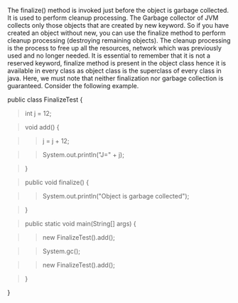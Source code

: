 The finalize() method is invoked just before the object is garbage
collected. It is used to perform cleanup processing. The Garbage
collector of JVM collects only those objects that are created by new
keyword. So if you have created an object without new, you can use the
finalize method to perform cleanup processing (destroying remaining
objects). The cleanup processing is the process to free up all the
resources, network which was previously used and no longer needed. It is
essential to remember that it is not a reserved keyword, finalize method
is present in the object class hence it is available in every class as
object class is the superclass of every class in java. Here, we must
note that neither finalization nor garbage collection is guaranteed.
Consider the following example.

public class FinalizeTest {

>int j = 12;

>void add() {

>>j = j + 12;

>>System.out.println(\"J=\" + j);

>}

>public void finalize() {

>>System.out.println(\"Object is garbage collected\");

>}

>public static void main(String\[\] args) {

>>new FinalizeTest().add();

>>System.gc();

>>new FinalizeTest().add();

>}

}